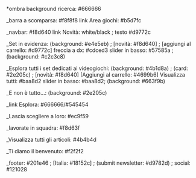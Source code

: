 *ombra background ricerca: #666666

_barra a scomparsa: #f8f8f8
 link Area giochi: #b5d7fc

_navbar: #f8d640
 link Novità: white/black ; testo #d9772c

_Set in evidenza: (background: #e4e5eb) ; [novità: #f8d640] ; [aggiungi al carrello: #d9772c] 
 freccia a dx: #cdced3
 slider in basso: #57585a ; (background: #c2c3c8)

_Esplora tutti i set dedicati ai videogiochi: (background: #4b1d8a) ; (card: #2e205c) ; [novità: #f8d640]  [Aggiungi al carrello: #4699b6]
 Visualizza tutti: #baa8d2
 slider in basso: #baa8d2; (background: #663f9b)
 
_E non è tutto...: (background: #2e205c)

_link Esplora: #666666/#545454

_Lascia scegliere a loro: #ec9f59

_lavorate in squadra: #f8d63f

_Visualizza tutti gli articoli: #4b4b4d

_Ti diamo il benvenuto: #f2f2f2

_footer: #201e46 ; [Italia: #18152c] ; (submit newsletter: #d9782d) ; social: #121028
